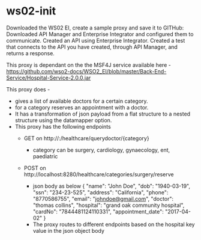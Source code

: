 # ws02-init
Downloaded the WS02 EI, create a sample proxy and save it to GITHub: 
Downloaded API Manager and Enterprise Integrator and configured them to communicate. 
Created an API using Enterprise Integrator. 
Created a test that connects to the API you have created, through API Manager, and returns a response.

This proxy is dependant on the the MSF4J service available here - https://github.com/wso2-docs/WSO2_EI/blob/master/Back-End-Service/Hospital-Service-2.0.0.jar

This proxy does -
- gives a list of available doctors for a certain category.
- for a category reserves an appointment with a doctor.
- It has a transformation of json payload from a flat structure to a nested structure using the datamapper option.
- This proxy has the following endpoints 
  - GET on http://<host>:<port>/healthcare/querydoctor/{category}
      - category can be surgery, cardiology, gynaecology, ent, paediatric

  - POST on http://localhost:8280/healthcare/categories/surgery/reserve
      - json body as below 
        {
          "name": "John Doe",
          "dob": "1940-03-19",
          "ssn": "234-23-525",
          "address": "California",
          "phone": "8770586755",
          "email": "johndoe@gmail.com",
          "doctor": "thomas collins",
          "hospital": "grand oak community hospital",
          "cardNo": "7844481124110331",
          "appointment_date": "2017-04-02"
        }
      - The proxy routes to different endpoints based on the hospital key value in the json object body
     
